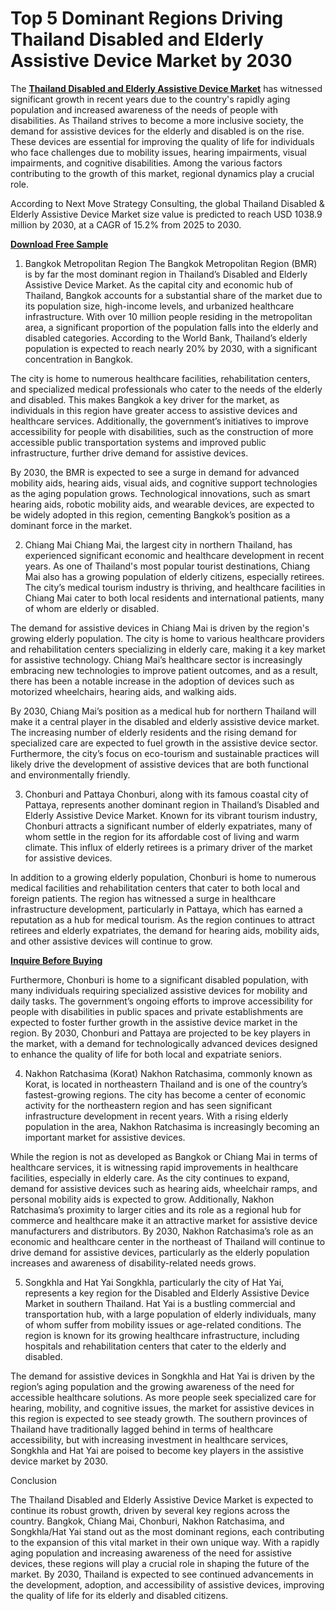 # Top 5 Dominant Regions Driving Thailand Disabled and Elderly Assistive Device Market by 2030
The **[Thailand Disabled and Elderly Assistive Device Market](https://www.nextmsc.com/report/thailand-disabled-and-elderly-assistive-device-market)** has witnessed significant growth in recent years due to the country's rapidly aging population and increased awareness of the needs of people with disabilities. As Thailand strives to become a more inclusive society, the demand for assistive devices for the elderly and disabled is on the rise. These devices are essential for improving the quality of life for individuals who face challenges due to mobility issues, hearing impairments, visual impairments, and cognitive disabilities. Among the various factors contributing to the growth of this market, regional dynamics play a crucial role. 

According to Next Move Strategy Consulting, the global Thailand Disabled & Elderly Assistive Device Market size value is predicted to reach USD 1038.9 million by 2030, at a CAGR of 15.2% from 2025 to 2030.

**[Download Free Sample](https://www.nextmsc.com/thailand-disabled-and-elderly-assistive-device-market/request-sample)**

1. Bangkok Metropolitan Region
The Bangkok Metropolitan Region (BMR) is by far the most dominant region in Thailand’s Disabled and Elderly Assistive Device Market. As the capital city and economic hub of Thailand, Bangkok accounts for a substantial share of the market due to its population size, high-income levels, and urbanized healthcare infrastructure. With over 10 million people residing in the metropolitan area, a significant proportion of the population falls into the elderly and disabled categories. According to the World Bank, Thailand’s elderly population is expected to reach nearly 20% by 2030, with a significant concentration in Bangkok.

The city is home to numerous healthcare facilities, rehabilitation centers, and specialized medical professionals who cater to the needs of the elderly and disabled. This makes Bangkok a key driver for the market, as individuals in this region have greater access to assistive devices and healthcare services. Additionally, the government’s initiatives to improve accessibility for people with disabilities, such as the construction of more accessible public transportation systems and improved public infrastructure, further drive demand for assistive devices.

By 2030, the BMR is expected to see a surge in demand for advanced mobility aids, hearing aids, visual aids, and cognitive support technologies as the aging population grows. Technological innovations, such as smart hearing aids, robotic mobility aids, and wearable devices, are expected to be widely adopted in this region, cementing Bangkok’s position as a dominant force in the market.

2. Chiang Mai
Chiang Mai, the largest city in northern Thailand, has experienced significant economic and healthcare development in recent years. As one of Thailand's most popular tourist destinations, Chiang Mai also has a growing population of elderly citizens, especially retirees. The city’s medical tourism industry is thriving, and healthcare facilities in Chiang Mai cater to both local residents and international patients, many of whom are elderly or disabled.

The demand for assistive devices in Chiang Mai is driven by the region's growing elderly population. The city is home to various healthcare providers and rehabilitation centers specializing in elderly care, making it a key market for assistive technology. Chiang Mai’s healthcare sector is increasingly embracing new technologies to improve patient outcomes, and as a result, there has been a notable increase in the adoption of devices such as motorized wheelchairs, hearing aids, and walking aids.

By 2030, Chiang Mai’s position as a medical hub for northern Thailand will make it a central player in the disabled and elderly assistive device market. The increasing number of elderly residents and the rising demand for specialized care are expected to fuel growth in the assistive device sector. Furthermore, the city’s focus on eco-tourism and sustainable practices will likely drive the development of assistive devices that are both functional and environmentally friendly.

3. Chonburi and Pattaya
Chonburi, along with its famous coastal city of Pattaya, represents another dominant region in Thailand’s Disabled and Elderly Assistive Device Market. Known for its vibrant tourism industry, Chonburi attracts a significant number of elderly expatriates, many of whom settle in the region for its affordable cost of living and warm climate. This influx of elderly retirees is a primary driver of the market for assistive devices.

In addition to a growing elderly population, Chonburi is home to numerous medical facilities and rehabilitation centers that cater to both local and foreign patients. The region has witnessed a surge in healthcare infrastructure development, particularly in Pattaya, which has earned a reputation as a hub for medical tourism. As the region continues to attract retirees and elderly expatriates, the demand for hearing aids, mobility aids, and other assistive devices will continue to grow.

**[Inquire Before Buying](https://www.nextmsc.com/thailand-disabled-and-elderly-assistive-device-market/inquire-before-buying)**

Furthermore, Chonburi is home to a significant disabled population, with many individuals requiring specialized assistive devices for mobility and daily tasks. The government’s ongoing efforts to improve accessibility for people with disabilities in public spaces and private establishments are expected to foster further growth in the assistive device market in the region. By 2030, Chonburi and Pattaya are projected to be key players in the market, with a demand for technologically advanced devices designed to enhance the quality of life for both local and expatriate seniors.

4. Nakhon Ratchasima (Korat)
Nakhon Ratchasima, commonly known as Korat, is located in northeastern Thailand and is one of the country’s fastest-growing regions. The city has become a center of economic activity for the northeastern region and has seen significant infrastructure development in recent years. With a rising elderly population in the area, Nakhon Ratchasima is increasingly becoming an important market for assistive devices.

While the region is not as developed as Bangkok or Chiang Mai in terms of healthcare services, it is witnessing rapid improvements in healthcare facilities, especially in elderly care. As the city continues to expand, demand for assistive devices such as hearing aids, wheelchair ramps, and personal mobility aids is expected to grow. Additionally, Nakhon Ratchasima’s proximity to larger cities and its role as a regional hub for commerce and healthcare make it an attractive market for assistive device manufacturers and distributors.
By 2030, Nakhon Ratchasima’s role as an economic and healthcare center in the northeast of Thailand will continue to drive demand for assistive devices, particularly as the elderly population increases and awareness of disability-related needs grows.

5. Songkhla and Hat Yai
Songkhla, particularly the city of Hat Yai, represents a key region for the Disabled and Elderly Assistive Device Market in southern Thailand. Hat Yai is a bustling commercial and transportation hub, with a large population of elderly individuals, many of whom suffer from mobility issues or age-related conditions. The region is known for its growing healthcare infrastructure, including hospitals and rehabilitation centers that cater to the elderly and disabled.

The demand for assistive devices in Songkhla and Hat Yai is driven by the region’s aging population and the growing awareness of the need for accessible healthcare solutions. As more people seek specialized care for hearing, mobility, and cognitive issues, the market for assistive devices in this region is expected to see steady growth. The southern provinces of Thailand have traditionally lagged behind in terms of healthcare accessibility, but with increasing investment in healthcare services, Songkhla and Hat Yai are poised to become key players in the assistive device market by 2030.

Conclusion

The Thailand Disabled and Elderly Assistive Device Market is expected to continue its robust growth, driven by several key regions across the country. Bangkok, Chiang Mai, Chonburi, Nakhon Ratchasima, and Songkhla/Hat Yai stand out as the most dominant regions, each contributing to the expansion of this vital market in their own unique way. With a rapidly aging population and increasing awareness of the need for assistive devices, these regions will play a crucial role in shaping the future of the market. By 2030, Thailand is expected to see continued advancements in the development, adoption, and accessibility of assistive devices, improving the quality of life for its elderly and disabled citizens.
